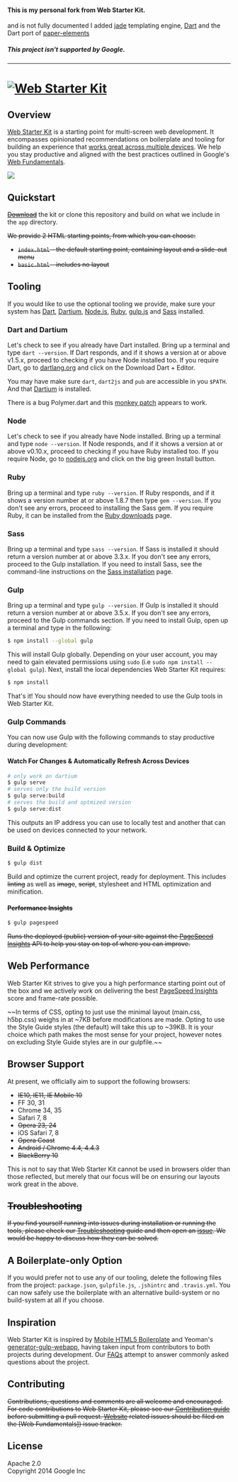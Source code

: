 #### This is my personal fork from Web Starter Kit. 
and is not fully documented
I added [jade](http://jade-lang.com/) templating engine, [Dart](https://www.dartlang.org/) and the Dart port of [paper-elements](http://www.polymer-project.org/docs/elements/paper-elements.html)

##### This project isn't supported by Google. 

---

# [![Web Starter Kit](https://cloud.githubusercontent.com/assets/170270/3343034/ceef6e92-f899-11e3-96b9-5d9d69d97a00.png)]()

## Overview

[Web Starter Kit](http://developers.google.com/web/starter-kit) is a starting point for multi-screen web development. It encompasses opinionated recommendations on boilerplate and tooling for building an experience that [works great across multiple devices](http://google.github.io/web-starter-kit/hello-world/). We help you stay productive and aligned with the best practices outlined in Google's [Web Fundamentals](http://developers.google.com/web/fundamentals).  

[![](https://cloud.githubusercontent.com/assets/170270/3343033/ceee251e-f899-11e3-9dd9-e313cf2522ec.png)](https://developers.google.com/web/starter-kit/ 'Features')

## Quickstart

~~[Download]()~~ the kit or clone this repository and build on what we include in the `app` directory.

~~We provide 2 HTML starting points, from which you can choose:~~

- ~~`index.html` - the default starting point, containing layout and a slide-out menu~~
- ~~`basic.html` - includes no layout~~

## Tooling

If you would like to use the optional tooling we provide, make sure your system has [Dart](https://www.dartlang.org/), [Dartium](https://www.dartlang.org/tools/dartium/), [Node.js](http://nodejs.org), [Ruby](https://www.ruby-lang.org/), [gulp.js](http://gulpjs.com) and [Sass](http://sass-lang.com/install) installed.

### Dart and Dartium

Let's check to see if you already have Dart installed. Bring up a terminal and type `dart --version`. If Dart responds, and if it shows a version at or above v1.5.x, proceed to checking if you have Node installed too. If you require Dart, go to [dartlang.org](https://www.dartlang.org/) and click on the Download Dart + Editor.

You may have make sure `dart`, `dart2js` and `pub` are accessible in you `$PATH`. And that [Dartium](https://www.dartlang.org/tools/dartium/) is installed.

There is a bug Polymer.dart and this [monkey patch](https://code.google.com/p/dart/issues/detail?id=20280#c7) appears to work. 


### Node

Let's check to see if you already have Node installed. Bring up a terminal and type `node --version`. If Node responds, and if it shows a version at or above v0.10.x, proceed to checking if you have Ruby installed too. If you require Node, go to [nodejs.org](http://nodejs.org/) and click on the big green Install button.

### Ruby

Bring up a terminal and type `ruby --version`. If Ruby responds, and if it shows a version number at or above 1.8.7 then type `gem --version`. If you don't see any errors, proceed to installing the Sass gem. If you require Ruby, it can be installed from the [Ruby downloads](https://www.ruby-lang.org/en/downloads/) page.

### Sass

Bring up a terminal and type `sass --version`. If Sass is installed it should return a version number at or above 3.3.x. If you don't see any errors, proceed to the Gulp installation. If you need to install Sass, see the command-line instructions on the [Sass installation](http://sass-lang.com/install) page.

### Gulp

Bring up a terminal and type `gulp --version`. If Gulp is installed it should return a version number at or above 3.5.x. If you don't see any errors, proceed to the Gulp commands section. If you need to install Gulp, open up a terminal and type in the following:

```sh
$ npm install --global gulp
```

This will install Gulp globally. Depending on your user account, you may need to gain elevated permissions using `sudo` (i.e `sudo npm install --global gulp`). Next, install the local dependencies Web Starter Kit requires:

```sh
$ npm install
```

That's it! You should now have everything needed to use the Gulp tools in Web Starter Kit.

### Gulp Commands

You can now use Gulp with the following commands to stay productive during development:

#### Watch For Changes & Automatically Refresh Across Devices

```sh
# only work on dartium
$ gulp serve
# serves only the build version
$ gulp serve:build 
# serves the build and optmized version
$ gulp serve:dist
```

This outputs an IP address you can use to locally test and another that can be used on devices connected to your network.

### Build & Optimize

```sh
$ gulp dist
```

Build and optimize the current project, ready for deployment. This includes ~~linting~~ as well as ~~image~~, ~~script~~, stylesheet and HTML optimization and minification.

#### ~~Performance Insights~~

```sh
$ gulp pagespeed
```

~~Runs the deployed (public) version of your site against the [PageSpeed Insights](https://developers.google.com/speed/pagespeed/insights/) API to help you stay on top of where you can improve.~~

## Web Performance

Web Starter Kit strives to give you a high performance starting point out of the box and we actively work on delivering the best [PageSpeed Insights](https://developers.google.com/speed/pagespeed/insights/) score and frame-rate possible.

~~In terms of CSS, opting to just use the minimal layout (main.css, h5bp.css) weighs in at ~7KB before modifications are made. Opting to use the Style Guide styles (the default) will take this up to ~39KB. It is your choice which path makes the most sense for your project, however notes on excluding Style Guide styles are in our gulpfile.~~

## Browser Support

At present, we officially aim to support the following browsers:

* ~~IE10, IE11, IE Mobile 10~~
* FF 30, 31
* Chrome 34, 35
* Safari 7, 8
* ~~Opera 23, 24~~
* iOS Safari 7, 8
* ~~Opera Coast~~
* ~~Android / Chrome 4.4, 4.4.3~~
* ~~BlackBerry 10~~

This is not to say that Web Starter Kit cannot be used in browsers older than those reflected, but merely that our focus will be on ensuring our layouts work great in the above.

## ~~Troubleshooting~~

~~If you find yourself running into issues during installation or running the tools, please check our [Troubleshooting]() guide and then open an [issue](). We would be happy to discuss how they can be solved.~~

## A Boilerplate-only Option

If you would prefer not to use any of our tooling, delete the following files from the project: `package.json`, `gulpfile.js`, `.jshintrc` and `.travis.yml`. You can now safely use the boilerplate with an alternative build-system or no build-system at all if you choose.

## Inspiration

Web Starter Kit is inspired by [Mobile HTML5 Boilerplate](http://html5boilerplate.com/mobile/) and Yeoman's [generator-gulp-webapp](https://github.com/yeoman/generator-gulp-webapp), having taken input from contributors to both projects during development. Our [FAQs]() attempt to answer commonly asked questions about the project.

## Contributing

~~Contributions, questions and comments are all welcome and encouraged. For code contributions to Web Starter Kit, please see our [Contribution guide](CONTRIBUTING.md) before submitting a pull request. [Website]() related issues should be filed on the [Web Fundamentals]) issue tracker.~~

## License

Apache 2.0  
Copyright 2014 Google Inc
